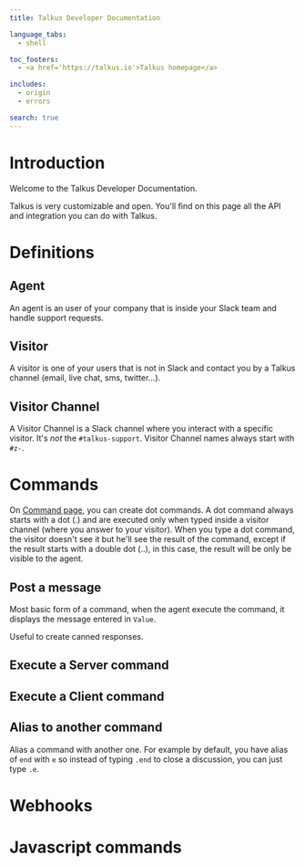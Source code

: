 ```yaml
---
title: Talkus Developer Documentation

language_tabs:
  - shell

toc_footers:
  - <a href='https://talkus.io'>Talkus homepage</a>

includes:
  - origin
  - errors

search: true
---
```


# Introduction

Welcome to the Talkus Developer Documentation.

Talkus is very customizable and open. You'll find on this page all the API and integration you can do with Talkus.

# Definitions

## Agent

An agent is an user of your company that is inside your Slack team and handle support requests.

## Visitor

A visitor is one of your users that is not in Slack and contact you by a Talkus channel (email, live chat, sms, twitter...).

## Visitor Channel

A Visitor Channel is a Slack channel where you interact with a specific visitor. It's *not* the `#talkus-support`. Visitor Channel names always start with `#z-`.

# Commands

On [Command page](https://app.talkus.io/admin/commands), you can create dot commands. A dot command always starts with a dot (.) and are executed only when typed inside a visitor channel (where you answer to your visitor). When you type a dot command, the visitor doesn't see it but he'll see the result of the command, except if the result starts with a double dot (..), in this case, the result will be only be visible to the agent.

## Post a message

Most basic form of a command, when the agent execute the command, it displays the message entered in `Value`.

Useful to create canned responses.

## Execute a Server command

## Execute a Client command

## Alias to another command

Alias a command with another one. For example by default, you have alias of `end` with `e` so instead of typing `.end` to close a discussion, you can just type `.e`.

# Webhooks

# Javascript commands

